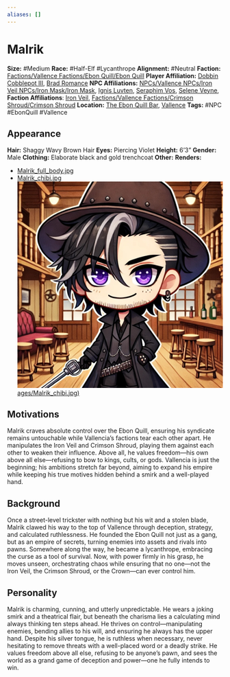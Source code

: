 ```yaml
---
aliases: []
---
```


# Malrik

**Size:** #Medium
**Race:** #Half-Elf #Lycanthrope
**Alignment:** #Neutral
**Faction:** [Factions/Vallence Factions/Ebon Quill/Ebon Quill](/factions/vallence-factions/ebon-quill/ebon-quill)
**Player Affiliation:** [Dobbin Cobblepot III](/players/dobbin-cobblepot-iii/dobbin-cobblepot-iii), [Brad Romance](Brad%20Romance)
**NPC Affiliations:** [NPCs/Vallence NPCs/Iron Veil NPCs/Iron Mask/Iron Mask](../../Iron%20Veil%20NPCs/Iron%20Mask/Iron%20Mask.md), [Ignis Luvten](/npcs/vallence-npcs/iron-veil-npcs/ignis-luvten/ignis-luvten), [Seraphim Vos](/npcs/vallence-npcs/iron-veil-npcs/seraphim-vos/seraphim-vos), [Selene Veyne](/npcs/vallence-npcs/ebon-quill-npcs/selene-veyne/selene-veyne),
**Faction Affiliations**: [Iron Veil](/factions/vallence-factions/iron-veil/iron-veil), [Factions/Vallence Factions/Crimson Shroud/Crimson Shroud](/factions/vallence-factions/crimson-shroud/crimson-shroud)
**Location:** [The Ebon Quill Bar](/places/kingdom-of-minthar/vallence/the-ebon-quill-bar/the-ebon-quill-bar), [Vallence](/places/kingdom-of-minthar/vallence/vallence)
**Tags:** #NPC #EbonQuill #Vallence

## Appearance

**Hair:** Shaggy Wavy Brown Hair
**Eyes:** Piercing Violet
**Height:** 6’3”
**Gender:** Male
**Clothing:** Elaborate black and gold trenchcoat
**Other:**
**Renders:**

* [Malrik_full_body.jpg](npcs/vallence-npcs/ebon-quill-npcs/malrik/images/malrik_full_body.jpg)
* [Malrik_chibi.jpg![](npcs/vallence-npcs/ebon-quill-npcs/malrik/images/malrik_chibi.jpg)ages/Malrik_chibi.jpg)](Images/Malrik_chibi.jpg)

## Motivations

Malrik craves absolute control over the Ebon Quill, ensuring his syndicate remains untouchable while Vallencia’s factions tear each other apart. He manipulates the Iron Veil and Crimson Shroud, playing them against each other to weaken their influence. Above all, he values freedom—his own above all else—refusing to bow to kings, cults, or gods. Vallencia is just the beginning; his ambitions stretch far beyond, aiming to expand his empire while keeping his true motives hidden behind a smirk and a well-played hand.

## Background

Once a street-level trickster with nothing but his wit and a stolen blade, Malrik clawed his way to the top of Vallence through deception, strategy, and calculated ruthlessness. He founded the Ebon Quill not just as a gang, but as an empire of secrets, turning enemies into assets and rivals into pawns. Somewhere along the way, he became a lycanthrope, embracing the curse as a tool of survival. Now, with power firmly in his grasp, he moves unseen, orchestrating chaos while ensuring that no one—not the Iron Veil, the Crimson Shroud, or the Crown—can ever control him.

## Personality

Malrik is charming, cunning, and utterly unpredictable. He wears a joking smirk and a theatrical flair, but beneath the charisma lies a calculating mind always thinking ten steps ahead. He thrives on control—manipulating enemies, bending allies to his will, and ensuring he always has the upper hand. Despite his silver tongue, he is ruthless when necessary, never hesitating to remove threats with a well-placed word or a deadly strike. He values freedom above all else, refusing to be anyone’s pawn, and sees the world as a grand game of deception and power—one he fully intends to win.
